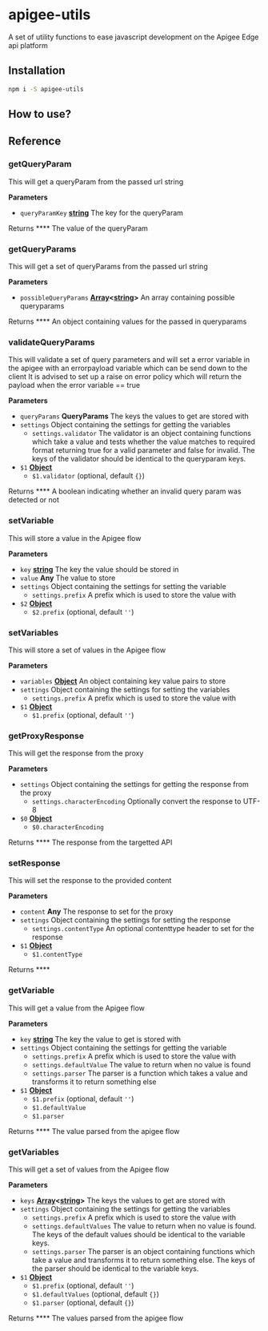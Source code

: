 # apigee-utils

A set of utility functions to ease javascript development on the Apigee Edge api platform

## Installation

```bash
npm i -S apigee-utils
```

## How to use?

## Reference

### getQueryParam

This will get a queryParam from the passed url string

**Parameters**

-   `queryParamKey` **[string](https://developer.mozilla.org/en-US/docs/Web/JavaScript/Reference/Global_Objects/String)** The key for the queryParam

Returns **** The value of the queryParam

### getQueryParams

This will get a set of queryParams from the passed url string

**Parameters**

-   `possibleQueryParams` **[Array](https://developer.mozilla.org/en-US/docs/Web/JavaScript/Reference/Global_Objects/Array)&lt;[string](https://developer.mozilla.org/en-US/docs/Web/JavaScript/Reference/Global_Objects/String)>** An array containing possible queryparams

Returns **** An object containing values for the passed in queryparams

### validateQueryParams

This will validate a set of query parameters and will set a error variable in the apigee with an errorpayload variable which can be send down to the client
It is advised to set up a raise on error policy which will return the payload when the error variable == true

**Parameters**

-   `queryParams` **QueryParams** The keys the values to get are stored with
-   `settings`  Object containing the settings for getting the variables
    -   `settings.validator`  The validator is an object containing functions which take a value and tests whether the value matches to required format returning true for a valid parameter and false for invalid. The keys of the validator should be identical to the queryparam keys.
-   `$1` **[Object](https://developer.mozilla.org/en-US/docs/Web/JavaScript/Reference/Global_Objects/Object)** 
    -   `$1.validator`   (optional, default `{}`)

Returns **** A boolean indicating whether an invalid query param was detected or not

### setVariable

This will store a value in the Apigee flow

**Parameters**

-   `key` **[string](https://developer.mozilla.org/en-US/docs/Web/JavaScript/Reference/Global_Objects/String)** The key the value should be stored in
-   `value` **Any** The value to store
-   `settings`  Object containing the settings for setting the variable
    -   `settings.prefix`  A prefix which is used to store the value with
-   `$2` **[Object](https://developer.mozilla.org/en-US/docs/Web/JavaScript/Reference/Global_Objects/Object)** 
    -   `$2.prefix`   (optional, default `''`)

### setVariables

This will store a set of values in the Apigee flow

**Parameters**

-   `variables` **[Object](https://developer.mozilla.org/en-US/docs/Web/JavaScript/Reference/Global_Objects/Object)** An object containing key value pairs to store
-   `settings`  Object containing the settings for setting the variables
    -   `settings.prefix`  A prefix which is used to store the value with
-   `$1` **[Object](https://developer.mozilla.org/en-US/docs/Web/JavaScript/Reference/Global_Objects/Object)** 
    -   `$1.prefix`   (optional, default `''`)

### getProxyResponse

This will get the response from the proxy

**Parameters**

-   `settings`  Object containing the settings for getting the response from the proxy
    -   `settings.characterEncoding`  Optionally convert the response to UTF-8
-   `$0` **[Object](https://developer.mozilla.org/en-US/docs/Web/JavaScript/Reference/Global_Objects/Object)** 
    -   `$0.characterEncoding`  

Returns **** The response from the targetted API

### setResponse

This will set the response to the provided content

**Parameters**

-   `content` **Any** The response to set for the proxy
-   `settings`  Object containing the settings for setting the response
    -   `settings.contentType`  An optional contenttype header to set for the response
-   `$1` **[Object](https://developer.mozilla.org/en-US/docs/Web/JavaScript/Reference/Global_Objects/Object)** 
    -   `$1.contentType`  

Returns **** 

### getVariable

This will get a value from the Apigee flow

**Parameters**

-   `key` **[string](https://developer.mozilla.org/en-US/docs/Web/JavaScript/Reference/Global_Objects/String)** The key the value to get is stored with
-   `settings`  Object containing the settings for getting the variable
    -   `settings.prefix`  A prefix which is used to store the value with
    -   `settings.defaultValue`  The value to return when no value is found
    -   `settings.parser`  The parser is a function which takes a value and transforms it to return something else
-   `$1` **[Object](https://developer.mozilla.org/en-US/docs/Web/JavaScript/Reference/Global_Objects/Object)** 
    -   `$1.prefix`   (optional, default `''`)
    -   `$1.defaultValue`  
    -   `$1.parser`  

Returns **** The value parsed from the apigee flow

### getVariables

This will get a set of values from the Apigee flow

**Parameters**

-   `keys` **[Array](https://developer.mozilla.org/en-US/docs/Web/JavaScript/Reference/Global_Objects/Array)&lt;[string](https://developer.mozilla.org/en-US/docs/Web/JavaScript/Reference/Global_Objects/String)>** The keys the values to get are stored with
-   `settings`  Object containing the settings for getting the variables
    -   `settings.prefix`  A prefix which is used to store the value with
    -   `settings.defaultValues`  The value to return when no value is found. The keys of the default values should be identical to the variable keys.
    -   `settings.parser`  The parser is an object containing functions which take a value and transforms it to return something else. The keys of the parser should be identical to the variable keys.
-   `$1` **[Object](https://developer.mozilla.org/en-US/docs/Web/JavaScript/Reference/Global_Objects/Object)** 
    -   `$1.prefix`   (optional, default `''`)
    -   `$1.defaultValues`   (optional, default `{}`)
    -   `$1.parser`   (optional, default `{}`)

Returns **** The values parsed from the apigee flow
